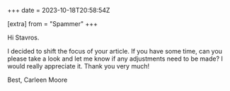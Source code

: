 +++
date = 2023-10-18T20:58:54Z

[extra]
from = "Spammer"
+++

Hi Stavros.

I decided to shift the focus of your article. If you have some time, can
you please take a look and let me know if any adjustments need to be made?
I would really appreciate it. Thank you very much!

Best,
Carleen Moore
